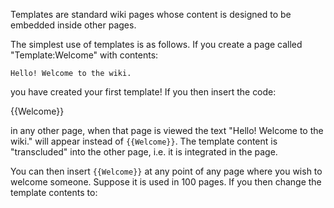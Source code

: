 Templates are standard wiki pages whose content is designed to be
embedded inside other pages.

The simplest use of templates is as follows. If you create a page called
"Template:Welcome" with contents:

    Hello! Welcome to the wiki.

you have created your first template\! If you then insert the code:

{{Welcome}}

in any other page, when that page is viewed the text "Hello\! Welcome to
the wiki." will appear instead of `{{Welcome}}`. The template content is
"transcluded" into the other page, i.e. it is integrated in the page.

You can then insert `{{Welcome}}` at any point of any page where you
wish to welcome someone. Suppose it is used in 100 pages. If you then
change the template contents to:
